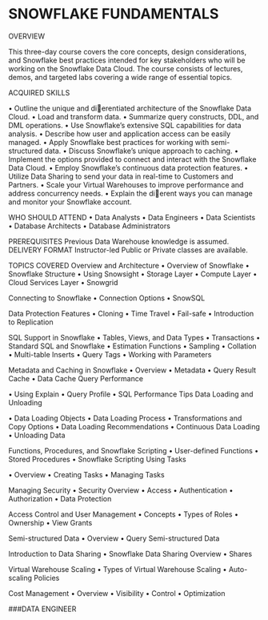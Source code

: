 # SNOWFLAKE FUNDAMENTALS
OVERVIEW

This three-day course covers the core concepts, design considerations, and Snowflake best practices intended
for key stakeholders who will be working on the Snowflake Data Cloud. The course consists of lectures, demos,
and targeted labs covering a wide range of essential topics.

ACQUIRED SKILLS

• Outline the unique and dierentiated architecture of the Snowflake Data Cloud.
• Load and transform data.
• Summarize query constructs, DDL, and DML operations.
• Use Snowflake’s extensive SQL capabilities for data analysis.
• Describe how user and application access can be easily managed.
• Apply Snowflake best practices for working with semi-structured data.
• Discuss Snowflake’s unique approach to caching.
• Implement the options provided to connect and interact with the Snowflake Data Cloud.
• Employ Snowflake’s continuous data protection features.
• Utilize Data Sharing to send your data in real-time to Customers and Partners.
• Scale your Virtual Warehouses to improve performance and address concurrency needs.
• Explain the dierent ways you can manage and monitor your Snowflake account.

WHO SHOULD ATTEND
• Data Analysts
• Data Engineers
• Data Scientists
• Database Architects
• Database Administrators

PREREQUISITES
Previous Data Warehouse knowledge is assumed.
DELIVERY FORMAT
Instructor-led Public or Private classes are available.

TOPICS COVERED
Overview and Architecture
• Overview of Snowflake
• Snowflake Structure
• Using Snowsight
• Storage Layer
• Compute Layer
• Cloud Services Layer
• Snowgrid

Connecting to Snowflake
• Connection Options
• SnowSQL

Data Protection Features
• Cloning
• Time Travel
• Fail-safe
• Introduction to Replication

SQL Support in Snowflake
• Tables, Views, and Data Types
• Transactions
• Standard SQL and Snowflake
• Estimation Functions
• Sampling
• Collation
• Multi-table Inserts
• Query Tags
• Working with Parameters

Metadata and Caching in Snowflake
• Overview
• Metadata
• Query Result Cache
• Data Cache
Query Performance

• Using Explain
• Query Profile
• SQL Performance Tips
Data Loading and Unloading

• Data Loading Objects
• Data Loading Process
• Transformations and Copy Options
• Data Loading Recommendations
• Continuous Data Loading
• Unloading Data

Functions, Procedures, and Snowflake Scripting
• User-defined Functions
• Stored Procedures
• Snowflake Scripting
Using Tasks

• Overview
• Creating Tasks
• Managing Tasks

Managing Security
• Security Overview
• Access
• Authentication
• Authorization
• Data Protection

Access Control and User Management
• Concepts
• Types of Roles
• Ownership
• View Grants

Semi-structured Data
• Overview
• Query Semi-structured Data

Introduction to Data Sharing
• Snowflake Data Sharing Overview
• Shares

Virtual Warehouse Scaling
• Types of Virtual Warehouse Scaling
• Auto-scaling Policies

Cost Management
• Overview
• Visibility
• Control
• Optimization

###DATA ENGINEER
